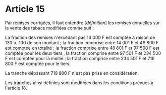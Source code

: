 # Article 15

Par remises corrigées, il faut entendre [*définition*] les remises annuelles sur la vente des tabacs modifiées comme suit :

La fraction des remises n'excédant pas 14 000 F est comptée à raison de 130 p. 100 de son montant ; la fraction comprise entre 14 001 F et 48 800 F est comptée en totalité ; la fraction comprise entre 48 801 F et 97 500 F est comptée pour les deux tiers ; la fraction comprise entre 97 501 F et 234 500 F est comptée pour la moitié ; la fraction comprise entre 234 501 F et 719 800 F est comptée pour le tiers.

La tranche dépassant 719 800 F n'est pas prise en considération.

Les tranches ainsi définies sont modifiées dans les conditions prévues à l'article 18.
